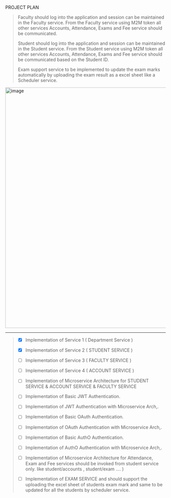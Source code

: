 PROJECT PLAN

> Faculty should log into the application and session can be maintained in the Faculty service. From the Faculty service using M2M token all other services Accounts, Attendance, Exams and Fee service should be communicated.
>
> Student should log into the application and session can be maintained in the Student service. From the Student service using M2M token all other services Accounts, Attendance, Exams and Fee service should be communicated based on the Student ID.
>
> Exam support service to be implemented to update the exam marks automatically by uploading the exam result as a excel sheet like a Scheduler service.


<img width="755" alt="image" src="https://github.com/VigneshbabuOfficial/college-app/assets/70185865/1484a11d-5643-4a1b-a23c-08d88addccce">

-----------------------------------------

> - [x] Implementation of Service 1 ( Department Service )
>
> - [x] Implementation of Service 2 ( STUDENT SERVICE )
>
> - [ ] Implementation of Service 3 ( FACULTY SERVICE )
>
> - [ ] Implementation of Service 4 ( ACCOUNT SERVICE )
> 
> - [ ] Implementation of Microservice Architecture for STUDENT SERVICE & ACCOUNT SERVICE & FACULTY SERVICE
>  
> - [ ] Implementation of Basic JWT Authentication.
> 
> - [ ] Implementation of JWT Authentication with Microservice Arch,.
> 
> - [ ] Implementation of Basic OAuth Authentication.
> 
> - [ ] Implementation of OAuth Authentication with Microservice Arch,.
> 
> - [ ] Implementation of Basic AuthO Authentication.
> 
> - [ ] Implementation of AuthO Authentication with Microservice Arch,.
>
> - [ ] Implementation of Microservice Architecture for Attendance, Exam and Fee services should be invoked from student service only. like student/accounts , student/exam .... )
>
> - [ ] Implementation of EXAM SERVICE and should support the uploading the excel sheet of students exam mark and same to be updated for all the students by scheduler service.


